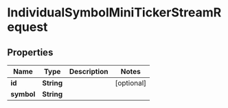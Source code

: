

# IndividualSymbolMiniTickerStreamRequest


## Properties

| Name | Type | Description | Notes |
|------------ | ------------- | ------------- | -------------|
|**id** | **String** |  |  [optional] |
|**symbol** | **String** |  |  |



